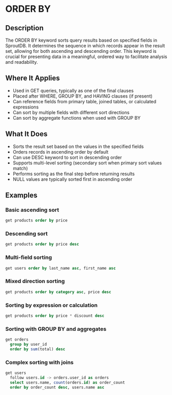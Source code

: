 # ORDER BY

## Description

The ORDER BY keyword sorts query results based on specified fields in SproutDB. It determines the sequence in which records appear in the result set, allowing for both ascending and descending order. This keyword is crucial for presenting data in a meaningful, ordered way to facilitate analysis and readability.

## Where It Applies

- Used in GET queries, typically as one of the final clauses
- Placed after WHERE, GROUP BY, and HAVING clauses (if present)
- Can reference fields from primary table, joined tables, or calculated expressions
- Can sort by multiple fields with different sort directions
- Can sort by aggregate functions when used with GROUP BY

## What It Does

- Sorts the result set based on the values in the specified fields
- Orders records in ascending order by default
- Can use DESC keyword to sort in descending order
- Supports multi-level sorting (secondary sort when primary sort values match)
- Performs sorting as the final step before returning results
- NULL values are typically sorted first in ascending order

## Examples

### Basic ascending sort

```sql
get products order by price
```

### Descending sort

```sql
get products order by price desc
```

### Multi-field sorting

```sql
get users order by last_name asc, first_name asc
```

### Mixed direction sorting

```sql
get products order by category asc, price desc
```

### Sorting by expression or calculation

```sql
get products order by price * discount desc
```

### Sorting with GROUP BY and aggregates

```sql
get orders 
  group by user_id 
  order by sum(total) desc
```

### Complex sorting with joins

```sql
get users 
  follow users.id -> orders.user_id as orders
  select users.name, count(orders.id) as order_count
  order by order_count desc, users.name asc
```
